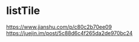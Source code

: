 
# listTile 
<https://www.jianshu.com/p/c80c2b70ee09>
<https://juejin.im/post/5c88d6c4f265da2de970bc24>